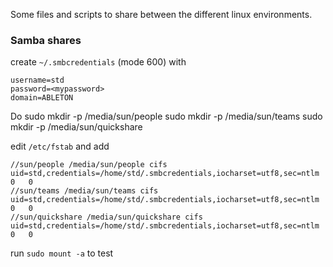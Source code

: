 Some files and scripts to share between the different linux environments.

### Samba shares
create `~/.smbcredentials` (mode 600) with

    username=std
    password=<mypassword>
    domain=ABLETON

Do
    sudo mkdir -p /media/sun/people
    sudo mkdir -p /media/sun/teams
    sudo mkdir -p /media/sun/quickshare

edit `/etc/fstab` and add

    //sun/people /media/sun/people cifs uid=std,credentials=/home/std/.smbcredentials,iocharset=utf8,sec=ntlm	0	0
    //sun/teams /media/sun/teams cifs uid=std,credentials=/home/std/.smbcredentials,iocharset=utf8,sec=ntlm	0	0
    //sun/quickshare /media/sun/quickshare cifs uid=std,credentials=/home/std/.smbcredentials,iocharset=utf8,sec=ntlm	0	0

run `sudo mount -a` to test
